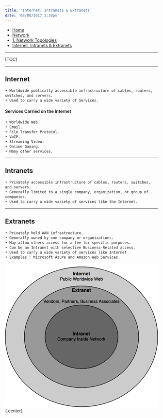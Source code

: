 ```yaml
---
title: 'Internet, Intranets & Extranets'
date: '08/08/2017 2:38pm'
---
```


<div>
<nav class="breadcrumb is-medium" aria-label="breadcrumbs">
  <ul>
    <li><a href="/"><span class="icon is-small"><i class="fa fa-home"></i></span>Home<span></span></a></li>
    <li><a href="/network"><span class="icon is-small"><i class="fa fa-connectdevelop"></i></span><span>Network</span></a></li>
    <li><a href="/network/foundations-of-networking-networking-basics/1-network-topologies"></span>1. Network Topologies<span></span></a></li>
    <li><a href="#"></span>Internet, Intranets & Extranets<span></span></a></li>
  </ul>
</nav>
</div>

---

[TOC]

---

## Internet

```
• Worldwide publically accessible infrastructure of cables, routers, switches, and servers.
• Used to carry a wide variety of Services.
```

#### Services Carried on the Internet

```
• Worldwide Web.
• Email.
• File Transfer Protocol.
• VoIP.
• Streaming Video.
• Online Gaming.
• Many other services.
```

---

## Intranets

```
• Privately accessible infrastructure of cables, routers, switches, and servers.
• Generally limited to a single company, organization, or group of companies.
• Used to carry a wide variety of services like the Internet.
```

---

## Extranets

```
• Privately held WAN infrastructure.
• Generally owned by one company or organizations.
• May allow others access for a fee for specific purposes.
• Can be an Intranet with selective Business-Related access.
• Used to carry a wide variety of services like Internet
• Examples : Microsoft Azure and Amazon Web Services.
```

![Alt text](inter-intra-extra-net.png?cropResize=600,600)   {.center}
